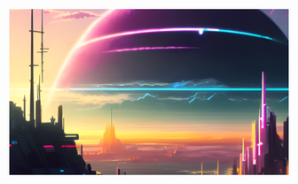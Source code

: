 <img src="src/banner-github.png" style="width: 100%; max-height: 300px !important; object-fit: cover; height: 300px !important;" >

